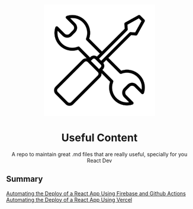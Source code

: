<div align="center">
  <img width="300px" src="./assets/1024px-Noun_Project_tools_icon_943586_cc.svg.png" />

# Useful Content
A repo to maintain great .md files that are really useful, specially for you React Dev

</div>

## Summary

[Automating the Deploy of a React App Using Firebase and Github Actions](./deploying-a-react-app-using-firebase/doc.md)
[Automating the Deploy of a React App Using Vercel]()
